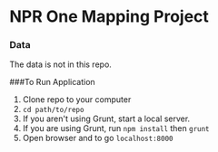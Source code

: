 # NPR One Mapping Project

### Data

The data is not in this repo.

###To Run Application

1. Clone repo to your computer
2. `cd path/to/repo`
3. If you aren't using Grunt, start a local server.
4. If you are using Grunt, run `npm install` then `grunt`
5. Open browser and to go `localhost:8000`
